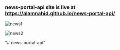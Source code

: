 ﻿### news-portal-api site is live at https://alamnahid.github.io/news-portal-api/

 ![news1](https://github.com/alamnahid/news-portal-api/assets/138557372/b23027cd-bef8-430b-a2d8-a3a285001146)

 
![news2](https://github.com/alamnahid/news-portal-api/assets/138557372/309ebcf5-a8b6-446b-af21-bd7a33d6fee5)

"# news-portal-api" 
